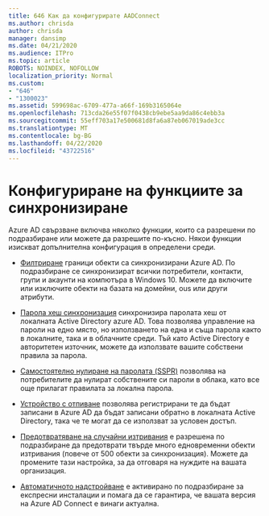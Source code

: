 ```yaml
---
title: 646 Как да конфигурирате AADConnect
ms.author: chrisda
author: chrisda
manager: dansimp
ms.date: 04/21/2020
ms.audience: ITPro
ms.topic: article
ROBOTS: NOINDEX, NOFOLLOW
localization_priority: Normal
ms.custom:
- "646"
- "1300023"
ms.assetid: 599698ac-6709-477a-a66f-169b3165064e
ms.openlocfilehash: 713cda26e55f07f0438cb9ebe5aa9da86c4ebb3a
ms.sourcegitcommit: 55eff703a17e500681d8fa6a87eb067019ade3cc
ms.translationtype: MT
ms.contentlocale: bg-BG
ms.lasthandoff: 04/22/2020
ms.locfileid: "43722516"
---
```

# <a name="configure-sync-features"></a>Конфигуриране на функциите за синхронизиране

Azure AD свързване включва няколко функции, които са разрешени по подразбиране или можете да разрешите по-късно. Някои функции изискват допълнителна конфигурация в определени среди.

- [Филтриране](https://docs.microsoft.com/azure/active-directory/connect/active-directory-aadconnectsync-configure-filtering) граници обекти са синхронизирани Azure AD. По подразбиране се синхронизират всички потребители, контакти, групи и акаунти на компютъра в Windows 10. Можете да включите или изключите обекти на базата на домейни, ous или други атрибути.

- [Парола хеш синхронизация](https://docs.microsoft.com/azure/active-directory/connect/active-directory-aadconnectsync-implement-password-hash-synchronization) синхронизира паролата хеш от локалната Active Directory azure AD. Това позволява управление на пароли на едно място, но използването на една и съща парола както в локалните, така и в облачните среди. Тъй като Active Directory е авторитетен източник, можете да използвате вашите собствени правила за парола.

- [Самостоятелно нулиране на паролата (SSPR)](https://docs.microsoft.com/azure/active-directory/authentication/quickstart-sspr) позволява на потребителите да нулират собствените си пароли в облака, като все още прилагат правилата за локална парола.

- [Устройство с отпиване](https://docs.microsoft.com/azure/active-directory/connect/active-directory-aadconnect-feature-device-writeback) позволява регистрирани те да бъдат записани в Azure AD да бъдат записани обратно в локалната Active Directory, така че те могат да се използват за условен достъп.

- [Предотвратяване на случайни изтривания](https://docs.microsoft.com/azure/active-directory/connect/active-directory-aadconnectsync-feature-prevent-accidental-deletes) е разрешена по подразбиране да предотврати твърде много едновременни обекти изтривания (повече от 500 обекти за синхронизация). Можете да промените тази настройка, за да отговаря на нуждите на вашата организация.

- [Автоматичното надстройване](https://docs.microsoft.com/azure/active-directory/connect/active-directory-aadconnect-feature-automatic-upgrade) е активирано по подразбиране за експресни инсталации и помага да се гарантира, че вашата версия на Azure AD Connect е винаги актуална.
